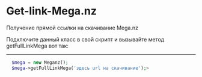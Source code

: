 # Get-link-Mega.nz
Получение прямой ссылки на скачивание Mega.nz

Подключите данный класс в свой скрипт и вызывайте метод getFullLinkMega вот так:
***
```php
  $mega = new Meganz();
  $mega->getFullLinkMega('здесь url на скачивание');>
```
